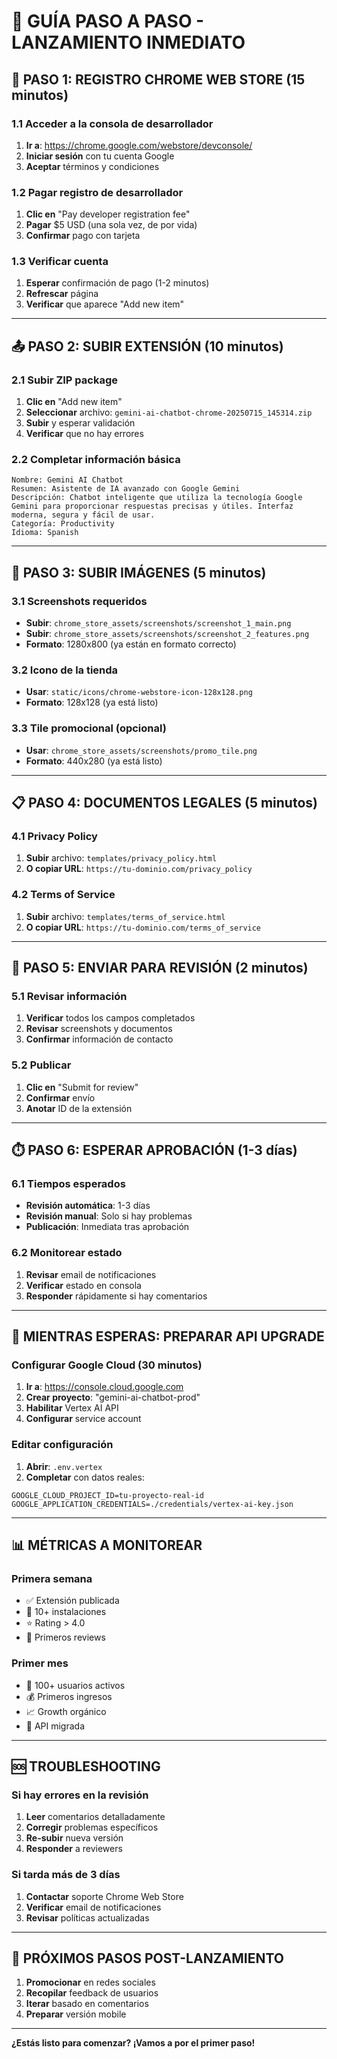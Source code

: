 # 🎯 GUÍA PASO A PASO - LANZAMIENTO INMEDIATO

## 🚀 PASO 1: REGISTRO CHROME WEB STORE (15 minutos)

### 1.1 Acceder a la consola de desarrollador
1. **Ir a**: https://chrome.google.com/webstore/devconsole/
2. **Iniciar sesión** con tu cuenta Google
3. **Aceptar** términos y condiciones

### 1.2 Pagar registro de desarrollador
1. **Clic en** "Pay developer registration fee"
2. **Pagar** $5 USD (una sola vez, de por vida)
3. **Confirmar** pago con tarjeta

### 1.3 Verificar cuenta
1. **Esperar** confirmación de pago (1-2 minutos)
2. **Refrescar** página
3. **Verificar** que aparece "Add new item"

---

## 📤 PASO 2: SUBIR EXTENSIÓN (10 minutos)

### 2.1 Subir ZIP package
1. **Clic en** "Add new item"
2. **Seleccionar** archivo: `gemini-ai-chatbot-chrome-20250715_145314.zip`
3. **Subir** y esperar validación
4. **Verificar** que no hay errores

### 2.2 Completar información básica
```
Nombre: Gemini AI Chatbot
Resumen: Asistente de IA avanzado con Google Gemini
Descripción: Chatbot inteligente que utiliza la tecnología Google Gemini para proporcionar respuestas precisas y útiles. Interfaz moderna, segura y fácil de usar.
Categoría: Productivity
Idioma: Spanish
```

---

## 📸 PASO 3: SUBIR IMÁGENES (5 minutos)

### 3.1 Screenshots requeridos
- **Subir**: `chrome_store_assets/screenshots/screenshot_1_main.png`
- **Subir**: `chrome_store_assets/screenshots/screenshot_2_features.png`
- **Formato**: 1280x800 (ya están en formato correcto)

### 3.2 Icono de la tienda
- **Usar**: `static/icons/chrome-webstore-icon-128x128.png`
- **Formato**: 128x128 (ya está listo)

### 3.3 Tile promocional (opcional)
- **Usar**: `chrome_store_assets/screenshots/promo_tile.png`
- **Formato**: 440x280 (ya está listo)

---

## 📋 PASO 4: DOCUMENTOS LEGALES (5 minutos)

### 4.1 Privacy Policy
1. **Subir** archivo: `templates/privacy_policy.html`
2. **O copiar URL**: `https://tu-dominio.com/privacy_policy`

### 4.2 Terms of Service
1. **Subir** archivo: `templates/terms_of_service.html`
2. **O copiar URL**: `https://tu-dominio.com/terms_of_service`

---

## 🚀 PASO 5: ENVIAR PARA REVISIÓN (2 minutos)

### 5.1 Revisar información
1. **Verificar** todos los campos completados
2. **Revisar** screenshots y documentos
3. **Confirmar** información de contacto

### 5.2 Publicar
1. **Clic en** "Submit for review"
2. **Confirmar** envío
3. **Anotar** ID de la extensión

---

## ⏱️ PASO 6: ESPERAR APROBACIÓN (1-3 días)

### 6.1 Tiempos esperados
- **Revisión automática**: 1-3 días
- **Revisión manual**: Solo si hay problemas
- **Publicación**: Inmediata tras aprobación

### 6.2 Monitorear estado
1. **Revisar** email de notificaciones
2. **Verificar** estado en consola
3. **Responder** rápidamente si hay comentarios

---

## 🎯 MIENTRAS ESPERAS: PREPARAR API UPGRADE

### Configurar Google Cloud (30 minutos)
1. **Ir a**: https://console.cloud.google.com
2. **Crear proyecto**: "gemini-ai-chatbot-prod"
3. **Habilitar** Vertex AI API
4. **Configurar** service account

### Editar configuración
1. **Abrir**: `.env.vertex`
2. **Completar** con datos reales:
```env
GOOGLE_CLOUD_PROJECT_ID=tu-proyecto-real-id
GOOGLE_APPLICATION_CREDENTIALS=./credentials/vertex-ai-key.json
```

---

## 📊 MÉTRICAS A MONITOREAR

### Primera semana
- ✅ Extensión publicada
- 🎯 10+ instalaciones
- ⭐ Rating > 4.0
- 💬 Primeros reviews

### Primer mes
- 🚀 100+ usuarios activos
- 💰 Primeros ingresos
- 📈 Growth orgánico
- 🔄 API migrada

---

## 🆘 TROUBLESHOOTING

### Si hay errores en la revisión
1. **Leer** comentarios detalladamente
2. **Corregir** problemas específicos
3. **Re-subir** nueva versión
4. **Responder** a reviewers

### Si tarda más de 3 días
1. **Contactar** soporte Chrome Web Store
2. **Verificar** email de notificaciones
3. **Revisar** políticas actualizadas

---

## 🎉 PRÓXIMOS PASOS POST-LANZAMIENTO

1. **Promocionar** en redes sociales
2. **Recopilar** feedback de usuarios
3. **Iterar** basado en comentarios
4. **Preparar** versión mobile

---

**¿Estás listo para comenzar? ¡Vamos a por el primer paso!**